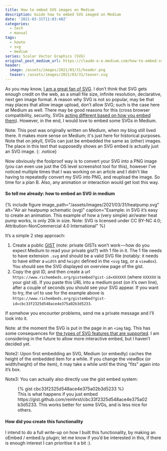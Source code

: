 ```yaml
---
title: How to embed SVG images on Medium
description: Guide how to embed SVG imaged on Medium
date: '2021-03-31T11:03:40Z'
categories:
  - tech
  - manual
tags:
  - howto
  - svg
  - medium
series: Scalar Vector Graphics (SVG)
original_post_medium_url: https://claude-e-e.medium.com/how-to-embed-svg-images-on-medium-eb2aaaca69ad
header:
  image: /assets/images/2021/03/31/header.png
  teaser: /assets/images/2021/03/31/teaser.svg
---
```


As you may know, [I am a great fan of SVG](./2021-02-25-ways-to-use-svg-in-your-html-page.md). I don’t think that SVG gets enough credit on the web, as a small file size, infinite resolution, declarative, next gen image format. A reason why SVG is not so popular, may be that may places that allow image upload, don’t allow SVG; such is the case here at Medium as well. There may be good reasons for this (cross browser compatibility, security, SVGs [acting different based on how you embed them](./2021-02-25-ways-to-use-svg-in-your-html-page.md)). However, in the end, I would love to embed some SVGs in Medium.

Note: This post was originally written on Medium, when my blog still lived there.
It makes more sense on Medium; it's just here for historical purposes.
Note that on jekyll, SVGs can just be embedded the same as (other) images.
The place in this text that supposedly shows an SVG embed is actually just an SVG image.
{: .notice}

Now obviously the foolproof way is to convert your SVG into a PNG image (you can even use just the OS level screenshot tool for this), however I’ve noticed multiple times that I was working on an article and I didn’t like having to repeatedly convert my SVG into PNG, and reupload the image. So time for a plan B. Also, any animation or interaction would get lost this way.

#### So tell me already: how to embed an SVG in medium

{% include figure
    image_path="/assets/images/2021/03/31/heatpump.svg"
    alt="Air air heatpump schematic (svg)"
    caption="Example: in SVG it’s easy to create an animation. This example of how a (very simple) air/water heat pump works, is only 20k in size. Note: SVG is licensed under CC BY-NC 4.0; Attribution-NonCommercial 4.0 International"
%}

It’s a simple 2 step approach:

1.  Create a public [GIST](https://gist.github.com/) (note: private GISTs won’t work — how do you expect Medium to read your private gist?) with 1 file in it. The 1 file needs to have extension `.svg` and should be a valid SVG file (notably: it needs to have either a `width` and `height` defined in the `<svg` tag, or a `viewBox`). You should see the SVG displayed on overview page of the gist.
2.  Copy the gist ID, and then create a url `https://www.richembeds.org/gistembed?gist-id=XXXXXX` (where `XXXXXX` is your gist id). If you paste this URL into a medium post (on it’s own line), after a couple of seconds you should see your SVG appear. If you want to try, the url to use for the example above is `https://www.richembeds.org/gistembed?gist-id=cbc33f2325d548ace4e375a02b3d5233`.

If somehow you encounter problems, send me a private message and I’ll look into it.

Note: at the moment the SVG is put in the page in an `<img` tag. This has some consequences for [the types of SVG features that are supported](./2021-02-25-ways-to-use-svg-in-your-html-page.md). I am considering in the future to allow more interactive embed, but I haven’t decided yet.

Note2: Upon first embedding an SVG, Medium (or embedly) caches the height of the embedded item for a while. If you change the viewBox (or width/height) of the item), it may take a while until the thing "fits" again into it’s box.

Note3: You can actually also directly use the gist embed system:

<figure>
  {% gist cbc33f2325d548ace4e375a02b3d5233 %}
  <figcaption>This is what happens if you just embed https://gist.github.com/reinhrst/cbc33f2325d548ace4e375a02b3d5233. This works better for some SVGs, and is less nice for others.</figcaption>
</figure>

#### How did you create this functionality

I intend to do a full write-up on how I built this functionality, by making an oEmbed / embed.ly plugin; let me know if you’d be interested in this, if there is enough interest I can prioritise it a bit :).
